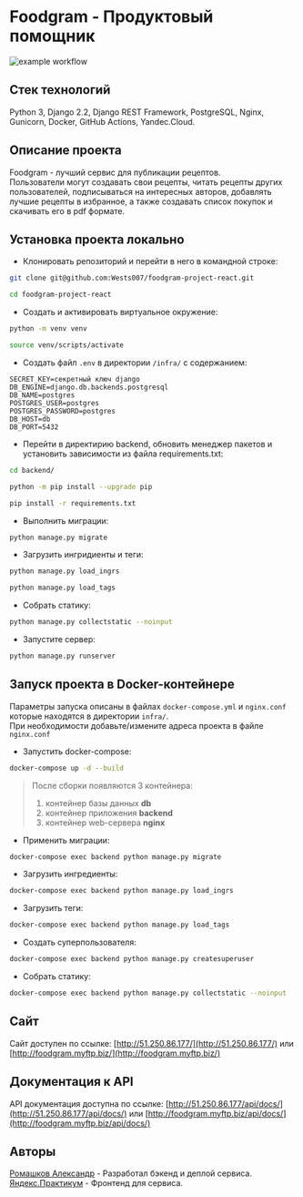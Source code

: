 # Foodgram - Продуктовый помощник

![example workflow](https://github.com/Wests007/foodgram-project-react/actions/workflows/foodgram_workflow.yml/badge.svg)  

## Стек технологий

Python 3,
Django 2.2,
Django REST Framework,
PostgreSQL,
Nginx,
Gunicorn,
Docker,
GitHub Actions,
Yandec.Cloud.

## Описание проекта

Foodgram - лучший сервис для публикации рецептов.  
Пользователи могут создавать свои рецепты, читать рецепты других пользователей, подписываться на интересных авторов, добавлять лучшие рецепты в избранное, а также создавать список покупок и скачивать его в pdf формате.

## Установка проекта локально

* Клонировать репозиторий и перейти в него в командной строке:
```bash
git clone git@github.com:Wests007/foodgram-project-react.git
```

```bash
cd foodgram-project-react
```

* Cоздать и активировать виртуальное окружение:

```bash
python -m venv venv
```

```bash
source venv/scripts/activate
```

* Cоздать файл `.env` в директории `/infra/` с содержанием:

```
SECRET_KEY=секретный ключ django
DB_ENGINE=django.db.backends.postgresql
DB_NAME=postgres
POSTGRES_USER=postgres
POSTGRES_PASSWORD=postgres
DB_HOST=db
DB_PORT=5432
```

* Перейти в директирию backend, обновить менеджер пакетов и установить зависимости из файла requirements.txt:

```bash
cd backend/
```

```bash
python -m pip install --upgrade pip
```

```bash
pip install -r requirements.txt
```

* Выполнить миграции:

```bash
python manage.py migrate
```

* Загрузить ингридиенты и теги:

```bash
python manage.py load_ingrs
```

```bash
python manage.py load_tags
```

* Собрать статику:

```bash
python manage.py collectstatic --noinput
```

* Запустите сервер:

```bash
python manage.py runserver
```

## Запуск проекта в Docker-контейнере

Параметры запуска описаны в файлах `docker-compose.yml` и `nginx.conf` которые находятся в директории `infra/`.  
При необходимости добавьте/измените адреса проекта в файле `nginx.conf`

* Запустить docker-compose:
```bash
docker-compose up -d --build
```  
  > После сборки появляются 3 контейнера:
  > 1. контейнер базы данных **db**
  > 2. контейнер приложения **backend**
  > 3. контейнер web-сервера **nginx**
* Применить миграции:
```bash
docker-compose exec backend python manage.py migrate
```
* Загрузить ингредиенты:
```bash
docker-compose exec backend python manage.py load_ingrs
```
* Загрузить теги:
```bash
docker-compose exec backend python manage.py load_tags
```
* Создать суперпользователя:
```bash
docker-compose exec backend python manage.py createsuperuser
```
* Собрать статику:
```bash
docker-compose exec backend python manage.py collectstatic --noinput
```
## Сайт
Сайт доступен по ссылке:
[http://51.250.86.177/](http://51.250.86.177/) или 
[http://foodgram.myftp.biz/](http://foodgram.myftp.biz/)

## Документация к API
API документация доступна по ссылке:
[http://51.250.86.177/api/docs/](http://51.250.86.177/api/docs/) или 
[http://foodgram.myftp.biz/api/docs/](http://foodgram.myftp.biz/api/docs/)

## Авторы
[Ромашков Александр](https://github.com/Wests007) - Разработал бэкенд и деплой сервиса.
[Яндекс.Практикум](https://github.com/yandex-praktikum) - Фронтенд для сервиса.
